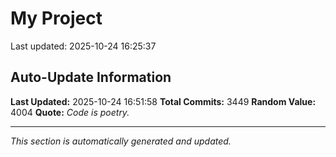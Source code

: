 # My Project


Last updated: 2025-10-24 16:25:37
































































































































































































































































































































































































































































































































































































































































































































































































































































































































































































































































































































































































































































































































































































































































































































































































































































































































































































































































































































































































































































































































































































































































































































































































































































































































































































































































































































































































































































































































































































































































































































































































































































































































































































































































































































































































































































































































































































































































































































































































## Auto-Update Information

**Last Updated:** 2025-10-24 16:51:58
**Total Commits:** 3449
**Random Value:** 4004
**Quote:** _Code is poetry._

---
_This section is automatically generated and updated._